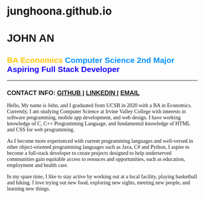 # junghoona.github.io
<!--John's Online Portfolio-->

<!Doctype html>
<html lang="en" class="top">
<!-- Required meta tags -->
<meta charset="utf-8">
<meta name="viewport" content="width=device-width, initial-scale=1, shrink-to-fit=no">
<div style="font-family: 'Rubik', sans-serif;">
  <h1>JOHN AN</h1>
  <h2><span style="color: #ffc200">BA Economics</span> <span style="color: #0092ff">Computer Science 2nd Major</span>
  <span style="color: #1800ff">Aspiring Full Stack Developer</span></h2>

  <hr>
  <h3> CONTACT INFO: <a href= "https://github.com/junghoona"> GITHUB </a> | <a href="https://www.linkedin.com/in/john-an-02543119a/"> LINKEDIN </a> | <a href= "mailto: 127.an.john@gmail.com"> EMAIL </a></h3>
  
<body>
<div style="font-family: 'Rubik', serif;">
      <p>
      Hello,
      My name is John, and I graduated from UCSB in 2020 with a BA in Economics.
      Currently, I am studying Computer Science at Irvine Valley College with interests in software programming, mobile app development, and web design.
      I have working knowledge of C, C++ Programming Language, and fundamental knowledge of HTML and CSS for web programming.
      </p>
      <p>
      As I become more experienced with current programming languages and well-versed in other object-oriented programming languages such as Java, C# and Python,
      I aspire to become a full-stack developer to create projects designed to help underserved communities gain equitable access to resouces and opportunities,
      such as education, employment and health care.
      </p>
      <p>
      In my spare time, I like to stay active by working out at a local facility, playing basketball and hiking.
      I love trying out new food, exploring new sights, meeting new people, and learning new things.
      </p>
</div>
</body>
</html>

